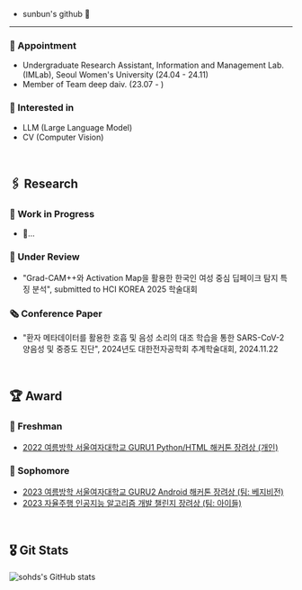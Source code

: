 - sunbun's github 🙌
---
### 👧 Appointment
-  Undergraduate Research Assistant, Information and Management Lab.(IMLab), Seoul Women's University (24.04 - 24.11)
-  Member of Team deep daiv. (23.07 - )

### 🤔 Interested in
- LLM (Large Language Model)
- CV (Computer Vision)
   

<br>

## 🖇️ Research
### 🏃 Work in Progress
- 🔎...
### 🔬 Under Review
- "Grad-CAM++와 Activation Map을 활용한 한국인 여성 중심 딥페이크 탐지 특징 분석", submitted to HCI KOREA 2025 학술대회
### 🗞️ Conference Paper
- "환자 메타데이터를 활용한 호흡 및 음성 소리의 대조 학습을 통한 SARS-CoV-2 양음성 및 중증도 진단", 2024년도 대한전자공학회 추계학술대회, 2024.11.22

<br>

## 🏆 Award
### 🌱 Freshman
* [2022 여름방학 서울여자대학교 GURU1 Python/HTML 해커톤 장려상 (개인)](https://swedubiz.cafe24.com/%EC%95%8C%EB%A6%BC%C2%B7%EC%86%8C%EC%8B%9D/%EA%B3%B5%EC%A7%80%EC%82%AC%ED%95%AD/?pageid=7&mod=document&uid=1202l)
### 🌻 Sophomore
* [2023 여름방학 서울여자대학교 GURU2 Android 해커톤 장려상 (팀: 베지비전)](https://swedubiz.cafe24.com/%EC%95%8C%EB%A6%BC%C2%B7%EC%86%8C%EC%8B%9D/%EA%B3%B5%EC%A7%80%EC%82%AC%ED%95%AD/?uid=1268&mod=document&pageid=1)
* [2023 자율주행 인공지능 알고리즘 개발 챌린지 장려상 (팀: 아이들)](http://challenge.gcontest.co.kr/template/m/frame/boardview/12709?boardSeq=904)

<br>

## 🎖️ Git Stats
![sohds's GitHub stats](https://github-readme-stats.vercel.app/api?username=sohds&show_icons=true&theme=radical) 

<br>
